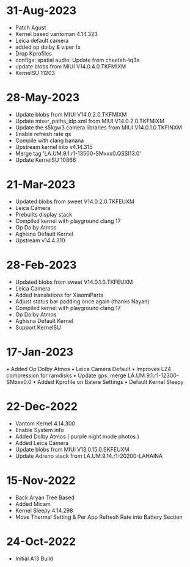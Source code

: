 # 31-Aug-2023
- Patch Agust
- Kernel based vantoman 4.14.323
- Leica default camera
- added op dolby & viper fx
- Drop Kprofiles
- configs: spatial audio: Update from cheetah-tq3a
- update blobs from MIUI V14.0.4.0.TKFMIXM
- KernelSU 11203

# 28-May-2023
- Update blobs from MIUI V14.0.2.0.TKFMIXM
- Update mixer_paths_idp.xml from MIUI V14.0.2.0.TKFMIXM
- Update the s5kgw3 camera libraries from MIUI V14.0.1.0.TKFINXM
- Enable refresh rate qs
- Compile with clang banana
- Upstream kernel into v4.14.315
- Merge tag 'LA.UM.9.1.r1-13500-SMxxx0.QSSI13.0'
- Update KernelSU 10866

# 21-Mar-2023
- Updated blobs from sweet V14.0.2.0.TKFEUXM
- Leica Camera
- Prebuilts display stack
- Compiled kernel with playground clang 17
- Op Dolby Atmos
- Aghisna Default Kernel
- Upstream v14.4.310

# 28-Feb-2023
* Updated blobs from sweet V14.0.1.0.TKFEUXM
* Leica Camera
* Added translations for XiaomiParts
* Adjust status bar padding once again (thanks Nayan)
* Compiled kernel with playground clang 17
* Op Dolby Atmos
* Aghisna Default Kernel
* Support KernelSU

# 17-Jan-2023
• Added Op Dolby Atmos
• Leica Camera Default
• Improves LZ4 compression for ramdisks
• Update gps: merge LA.UM.9.1.r1-12300-SMxxx0.0
• Added Kprofile on Batere Settings
• Default Kernel Sleepy

# 22-Dec-2022
- Vantom Kernel 4.14.300
- Enable System info
- Added Dolby Atmos ( purple night mode photos )
- Added Leica Camera
- Update blobs from MIUI V13.0.15.0.SKFEUXM
- Update Adreno stack from LA.UM.9.14.r1-20200-LAHAINA

# 15-Nov-2022
- Back Aryan Tree Based
- Added Micam
- Kernel Sleepy 4.14.298
- Move Thermal Setting & Per App Refresh Rate into Battery Section

# 24-Oct-2022
- Initial A13 Build


